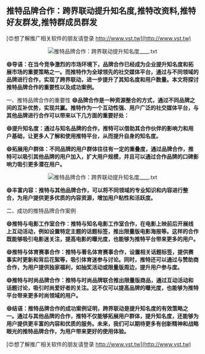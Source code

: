 ## **推特品牌合作：跨界联动提升知名度,推特改资料,推特好友群发,推特群成员群发**

[😍想了解推广相关软件的朋友请登录 http://www.vst.tw](http://www.vst.tw)

 <center><img src="https://vst.tw/MP4/tuiguang/png/7.png" alt="推特品牌合作：跨界联动提升知名度____.txt"></center>

**😄导语：在当今竞争激烈的市场环境下，品牌合作已经成为企业提升知名度和拓展市场的重要策略之一。而推特作为全球领先的社交媒体平台，通过与不同领域的品牌进行合作，实现了跨界联动，进一步提升了其知名度和用户数量。本文将探讨推特品牌合作的重要性以及成功案例。**

一、推特品牌合作的重要性
**😄品牌合作是一种资源整合的方式，通过不同品牌之间的互补优势，实现共赢。推特作为一个互动性强、用户广泛的社交媒体平台，与其他品牌进行合作可以带来以下几方面的重要好处：**

**😄提升知名度：通过与知名品牌的合作，推特可以借助其合作伙伴的影响力和用户基础，让更多人了解和使用推特平台，从而提升自身的知名度。**

**😄拓展用户群体：不同品牌的用户群体往往有一定的重叠度，通过品牌合作，推特可以吸引其他品牌的用户加入，扩大用户规模，并且可以通过合作品牌的口碑影响力吸引更多潜在用户。**

 <center><img src="https://vst.tw/MP4/tuiguang/png/7.png" alt="推特品牌合作：跨界联动提升知名度____.txt"></center>

**😄丰富内容：推特与其他品牌合作，可以将不同领域的专业知识和内容进行整合，为用户提供更多优质的内容资源，增加用户粘性和活跃度。**

二、成功的推特品牌合作案例

**😄推特与电影工作室合作：推特与知名电影工作室合作，在电影上映前后开展线上互动活动，例如设置特定主题的话题标签，推出限量版电影海报等。这样的合作既能够吸引电影迷关注，提高电影的曝光度，也能够为推特平台带来更多的用户。**

**😄推特与体育赛事合作：推特与著名体育赛事合作，设置相关话题标签，提供赛事实时更新和背后花絮等，吸引体育迷参与讨论。同时，推特还可以通过与赞助商合作，为用户提供独家福利，如抽奖活动或限量版周边，提升用户参与度。**

**😄推特与时尚品牌合作：推特与时尚品牌联合推出限量版商品，通过互动活动和话题讨论，吸引时尚爱好者的关注。这不仅可以提高品牌的曝光度，也能够为推特平台带来更多时尚领域的用户。**

**😄结语：推特品牌合作的成功案例证明，跨界联动是提升知名度的有效策略之一。通过与其他品牌的合作，推特不仅能够拓展用户群体，提升知名度，还能够为用户提供更丰富的内容和优质的服务。未来，我们可以期待更多有创新精神和战略眼光的推特品牌合作，为用户带来更好的使用体验。**

[😍想了解推广相关软件的朋友请登录 http://www.vst.tw](http://www.vst.tw)



